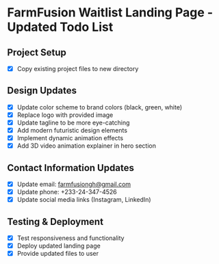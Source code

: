 # FarmFusion Waitlist Landing Page - Updated Todo List

## Project Setup
- [x] Copy existing project files to new directory

## Design Updates
- [x] Update color scheme to brand colors (black, green, white)
- [x] Replace logo with provided image
- [x] Update tagline to be more eye-catching
- [x] Add modern futuristic design elements
- [x] Implement dynamic animation effects
- [x] Add 3D video animation explainer in hero section

## Contact Information Updates
- [x] Update email: farmfusiongh@gmail.com
- [x] Update phone: +233-24-347-4526
- [x] Update social media links (Instagram, LinkedIn)

## Testing & Deployment
- [x] Test responsiveness and functionality
- [x] Deploy updated landing page
- [x] Provide updated files to user
